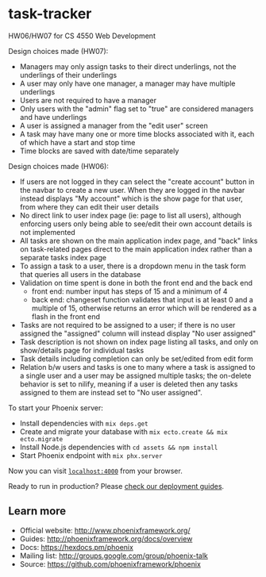 # task-tracker

HW06/HW07 for CS 4550 Web Development

Design choices made (HW07):

* Managers may only assign tasks to their direct underlings, not the underlings of their underlings
* A user may only have one manager, a manager may have multiple underlings
* Users are not required to have a manager
* Only users with the "admin" flag set to "true" are considered managers and have underlings
* A user is assigned a manager from the "edit user" screen
* A task may have many one or more time blocks associated with it, each of which have a start and stop time
* Time blocks are saved with date/time separately

Design choices made (HW06):

* If users are not logged in they can select the "create account" button in the navbar to create a new user. When they are logged in the navbar instead displays "My account" which is the show page for that user, from where they can edit their user details
* No direct link to user index page (ie: page to list all users), although enforcing users only being able to see/edit their own account details is not implemented
* All tasks are shown on the main application index page, and "back" links on task-related pages direct to the main application index rather than a separate tasks index page
* To assign a task to a user, there is a dropdown menu in the task form that queries all users in the database
* Validation on time spent is done in both the front end and the back end
    * front end: number input has steps of 15 and a minimum of 4
    * back end: changeset function validates that input is at least 0 and a multiple of 15, otherwise returns an error which will be rendered as a flash in the front end
* Tasks are not required to be assigned to a user; if there is no user assigned the "assigned" column will instead display "No user assigned"
* Task description is not shown on index page listing all tasks, and only on show/details page for individual tasks
* Task details including completion can only be set/edited from edit form
* Relation b/w users and tasks is one to many where a task is assigned to a single user and a user may be assigned multiple tasks; the on-delete behavior is set to nilify, meaning if a user is deleted then any tasks assigned to them are instead set to "No user assigned". 

To start your Phoenix server:

  * Install dependencies with `mix deps.get`
  * Create and migrate your database with `mix ecto.create && mix ecto.migrate`
  * Install Node.js dependencies with `cd assets && npm install`
  * Start Phoenix endpoint with `mix phx.server`

Now you can visit [`localhost:4000`](http://localhost:4000) from your browser.

Ready to run in production? Please [check our deployment guides](http://www.phoenixframework.org/docs/deployment).

## Learn more

  * Official website: http://www.phoenixframework.org/
  * Guides: http://phoenixframework.org/docs/overview
  * Docs: https://hexdocs.pm/phoenix
  * Mailing list: http://groups.google.com/group/phoenix-talk
  * Source: https://github.com/phoenixframework/phoenix
